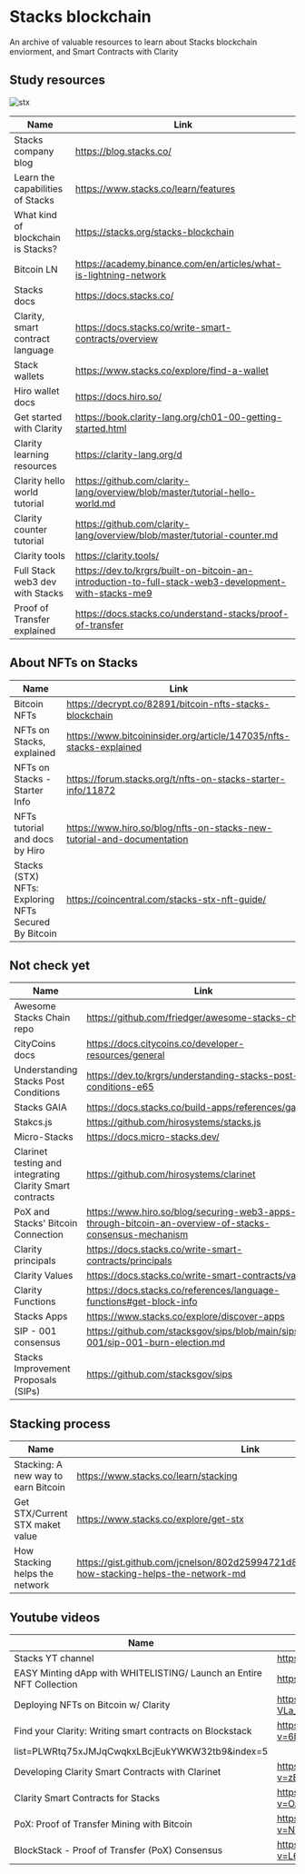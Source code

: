 # Stacks blockchain 
An archive of valuable resources to learn about Stacks blockchain enviorment, and Smart Contracts with Clarity


## Study resources

![stx](https://github.com/Yudai-creator/stacks-blockchain-resources/blob/master/RUulPfMUEbxgVTrm3pUv62uBD6mOh3pjCwdULn2kqiY.webp)


| Name          | Link|
| ------------- | ------------- |
| Stacks company blog           |https://blog.stacks.co/|
| Learn the capabilities of Stacks           |https://www.stacks.co/learn/features|
| What kind of blockchain is Stacks?          |https://stacks.org/stacks-blockchain|
| Bitcoin LN           |https://academy.binance.com/en/articles/what-is-lightning-network|
| Stacks docs          |https://docs.stacks.co/|
| Clarity, smart contract language          |https://docs.stacks.co/write-smart-contracts/overview|
| Stack wallets          |https://www.stacks.co/explore/find-a-wallet|
| Hiro wallet docs           |https://docs.hiro.so/|
| Get started with Clarity          |https://book.clarity-lang.org/ch01-00-getting-started.html|
| Clarity learning resources          |https://clarity-lang.org/d|
| Clarity hello world tutorial         |https://github.com/clarity-lang/overview/blob/master/tutorial-hello-world.md|
| Clarity counter tutorial         |https://github.com/clarity-lang/overview/blob/master/tutorial-counter.md|
| Clarity tools         |https://clarity.tools/|
| Full Stack web3 dev with Stacks          |https://dev.to/krgrs/built-on-bitcoin-an-introduction-to-full-stack-web3-development-with-stacks-me9|
| Proof of Transfer explained        |https://docs.stacks.co/understand-stacks/proof-of-transfer|


## About NFTs on Stacks

| Name          | Link|
| ------------- | ------------- |
| Bitcoin NFTs           |https://decrypt.co/82891/bitcoin-nfts-stacks-blockchain|
| NFTs on Stacks, explained         |https://www.bitcoininsider.org/article/147035/nfts-stacks-explained|
| NFTs on Stacks - Starter Info          |https://forum.stacks.org/t/nfts-on-stacks-starter-info/11872|
| NFTs tutorial and docs by Hiro          |https://www.hiro.so/blog/nfts-on-stacks-new-tutorial-and-documentation|
| Stacks (STX) NFTs: Exploring NFTs Secured By Bitcoin          |https://coincentral.com/stacks-stx-nft-guide/|



## Not check yet


| Name          | Link|
| ------------- | ------------- |
| Awesome Stacks Chain repo           |https://github.com/friedger/awesome-stacks-chain|
| CityCoins docs          |https://docs.citycoins.co/developer-resources/general|
| Understanding Stacks Post Conditions         |https://dev.to/krgrs/understanding-stacks-post-conditions-e65|
| Stacks GAIA         |https://docs.stacks.co/build-apps/references/gaia|
| Stakcs.js         |https://github.com/hirosystems/stacks.js|
| Micro-Stacks         |https://docs.micro-stacks.dev/|
| Clarinet testing and integrating Clarity Smart contracts         |https://github.com/hirosystems/clarinet|
| PoX and Stacks' Bitcoin Connection         |https://www.hiro.so/blog/securing-web3-apps-through-bitcoin-an-overview-of-stacks-consensus-mechanism|
| Clarity principals   |https://docs.stacks.co/write-smart-contracts/principals|
| Clarity Values   |https://docs.stacks.co/write-smart-contracts/values|
| Clarity Functions |https://docs.stacks.co/references/language-functions#get-block-info|
| Stacks Apps  |https://www.stacks.co/explore/discover-apps|
| SIP - 001 consensus |https://github.com/stacksgov/sips/blob/main/sips/sip-001/sip-001-burn-election.md|
| Stacks Improvement Proposals (SIPs) |https://github.com/stacksgov/sips|



## Stacking process

| Name          | Link|
| ------------- | ------------- |
| Stacking: A new way to earn Bitcoin           |https://www.stacks.co/learn/stacking|
| Get STX/Current STX maket value          |https://www.stacks.co/explore/get-stx|
| How Stacking helps the network         |https://gist.github.com/jcnelson/802d25994721d88ab7c7991bde88b0a9#file-how-stacking-helps-the-network-md|


## Youtube videos

| Name          | Link|
| ------------- | ------------- |
| Stacks YT channel           |https://www.youtube.com/c/Blockstack|
| EASY Minting dApp with WHITELISTING/ Launch an Entire NFT Collection          |https://www.youtube.com/watch?v=cLB7u0KQFIs&
| Deploying NFTs on Bitcoin w/ Clarity         |https://www.youtube.com/watch?v=XlI-VLa_J3I&list=PLWRtq75xJMJqCwqkxLBcjEukYWKW32tb9&index=1&t=1955s|
| Find your Clarity: Writing smart contracts on Blockstack          |https://www.youtube.com/watch?v=6bwcC2_B4so&list=PLWRtq75xJMJqCwqkxLBcjEukYWKW32tb9&index=3|
list=PLWRtq75xJMJqCwqkxLBcjEukYWKW32tb9&index=5|
| Developing Clarity Smart Contracts with Clarinet          |https://www.youtube.com/watch?v=zERDftjl6k8&list=PLWRtq75xJMJqCwqkxLBcjEukYWKW32tb9&index=10|
| Clarity Smart Contracts for Stacks          |https://www.youtube.com/watch?v=OAVwd6SNJVU&list=PLWRtq75xJMJqCwqkxLBcjEukYWKW32tb9&index=12|
| PoX: Proof of Transfer Mining with Bitcoin          |https://www.youtube.com/watch?v=NY_eUrIcWOY&list=PLWRtq75xJMJqCwqkxLBcjEukYWKW32tb9&index=16|
| BlockStack - Proof of Transfer (PoX) Consensus         |https://www.youtube.com/watch?v=L6U2npZwv84&list=PLWRtq75xJMJqCwqkxLBcjEukYWKW32tb9&index=25|




